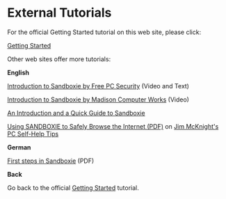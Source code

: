 # External Tutorials

For the official Getting Started tutorial on this web site, please click:

[Getting Started](GettingStarted.md)

Other web sites offer more tutorials:

**English**

[Introduction to Sandboxie by Free PC Security](http://freepcsecurity.co.uk/2008/07/09/sandbox-your-surfing-for-security-with-sandboxie/) (Video and Text)

[Introduction to Sandboxie by Madison Computer Works](http://madisoncomputerworks.com/sbieflash/) (Video)

[An Introduction and a Quick Guide to Sandboxie](http://www.techsupportalert.com/content/introduction-and-quick-guide-sandboxie.htm)

[Using SANDBOXIE to Safely Browse the Internet (PDF)](http://www.jimopi.net/PDFs/Word%20Pro%20-%20Sandboxie.pdf) on [Jim McKnight's PC Self-Help Tips](http://www.jimopi.net/indexSupport)

**German**

[First steps in Sandboxie](http://www.ralfwestermann.de/daten/Sandboxie-doc-de.pdf) (PDF)

**Back**

Go back to the official [Getting Started](GettingStarted.md) tutorial.

